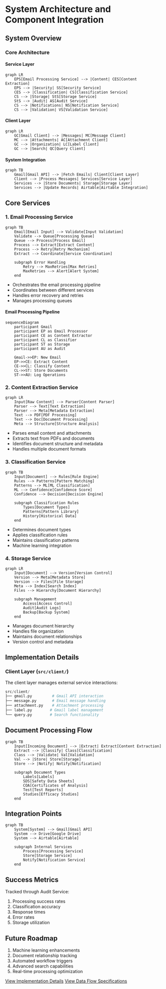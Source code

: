 # System Architecture and Component Integration

## System Overview

### Core Architecture

#### Service Layer
```mermaid
graph LR
    EPS[Email Processing Service] --> |Content| CES[Content Extraction]
    EPS --> |Security| SS[Security Service]
    CES --> |Classification| CS[Classification Service]
    CS --> |Storage| StS[Storage Service]
    StS --> |Audit| AS[Audit Service]
    CS --> |Notifications| NS[Notification Service]
    CS --> |Validation| VS[Validation Service]
```

#### Client Layer
```mermaid
graph LR
    GC[Gmail Client] --> |Messages| MC[Message Client]
    MC --> |Attachments| AC[Attachment Client]
    GC --> |Organization| LC[Label Client]
    GC --> |Search| QC[Query Client]
```

#### System Integration
```mermaid
graph TB
    Gmail[Gmail API] --> |Fetch Emails| Client[Client Layer]
    Client --> |Process Messages| Services[Service Layer]
    Services --> |Store Documents| Storage[Storage Layer]
    Services --> |Update Records| Airtable[Airtable Integration]
```

## Core Services

### 1. Email Processing Service
```mermaid
graph TB
    Email[Email Input] --> Validate[Input Validation]
    Validate --> Queue[Processing Queue]
    Queue --> Process[Process Email]
    Process --> Extract[Extract Content]
    Process --> Retry[Retry Mechanism]
    Extract --> Coordinate[Service Coordination]
    
    subgraph Error Handling
        Retry --> MaxRetries[Max Retries]
        MaxRetries --> Alert[Alert System]
    end
```

- Orchestrates the email processing pipeline
- Coordinates between different services
- Handles error recovery and retries
- Manages processing queues
  
#### Email Processing Pipeline
```mermaid
sequenceDiagram
    participant Gmail
    participant EP as Email Processor
    participant CE as Content Extractor
    participant CL as Classifier
    participant ST as Storage
    participant AU as Audit

    Gmail->>EP: New Email
    EP->>CE: Extract Content
    CE->>CL: Classify Content
    CL->>ST: Store Documents
    ST->>AU: Log Operations
```

### 2. Content Extraction Service
```mermaid
graph LR
    Input[Raw Content] --> Parser[Content Parser]
    Parser --> Text[Text Extraction]
    Parser --> Meta[Metadata Extraction]
    Text --> PDF[PDF Processing]
    Text --> Doc[Document Processing]
    Meta --> Structure[Structure Analysis]
```

- Parses email content and attachments
- Extracts text from PDFs and documents
- Identifies document structure and metadata
- Handles multiple document formats

### 3. Classification Service
```mermaid
graph TB
    Input[Document] --> Rules[Rule Engine]
    Rules --> Patterns[Pattern Matching]
    Patterns --> ML[ML Classification]
    ML --> Confidence[Confidence Score]
    Confidence --> Decision[Decision Engine]
    
    subgraph Classification Rules
        Types[Document Types]
        Patterns[Pattern Library]
        History[Historical Data]
    end
```

- Determines document types
- Applies classification rules
- Maintains classification patterns
- Machine learning integration

### 4. Storage Service
```mermaid
graph LR
    Input[Document] --> Version[Version Control]
    Version --> Meta[Metadata Store]
    Version --> Files[File Storage]
    Meta --> Index[Search Index]
    Files --> Hierarchy[Document Hierarchy]
    
    subgraph Management
        Access[Access Control]
        Audit[Audit Logs]
        Backup[Backup System]
    end
```

- Manages document hierarchy
- Handles file organization
- Maintains document relationships
- Version control and metadata



## Implementation Details

### Client Layer (`src/client/`)
The client layer manages external service interactions:

```python
src/client/
├── gmail.py         # Gmail API interaction
├── message.py       # Email message handling
├── attachment.py    # Attachment processing
├── label.py        # Gmail label management
└── query.py        # Search functionality
```

## Document Processing Flow
```mermaid
graph TB
    Input[Incoming Document] --> |Extract| Extract[Content Extraction]
    Extract --> |Classify| Class[Classification]
    Class --> |Validate| Val[Validation]
    Val --> |Store| Store[Storage]
    Store --> |Notify| Notify[Notification]
    
    subgraph Document Types
        Labels[Labels]
        SDS[Safety Data Sheets]
        COA[Certificates of Analysis]
        Test[Test Reports]
        Studies[Efficacy Studies]
    end
```

## Integration Points
```mermaid
graph TB
    System[System] --> Gmail[Gmail API]
    System --> Drive[Google Drive]
    System --> Airtable[Airtable]
    
    subgraph Internal Services
        Process[Processing Service]
        Store[Storage Service]
        Notify[Notification Service]
    end
```

## Success Metrics
Tracked through Audit Service:
1. Processing success rates
2. Classification accuracy
3. Response times
4. Error rates
5. Storage utilization

## Future Roadmap
1. Machine learning enhancements
2. Document relationship tracking
3. Automated workflow triggers
4. Advanced search capabilities
5. Real-time processing optimization

[View Implementation Details](../specifications/implementation_details.md)
[View Data Flow Specifications](../specifications/data_flows.md) 
